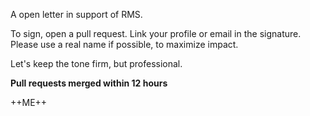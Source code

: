 A open letter in support of RMS.

To sign, open a pull request. Link your profile or email in the signature. Please use a real name if possible, to maximize impact.

Let's keep the tone firm, but professional.


**Pull requests merged within 12 hours**

++ME++

